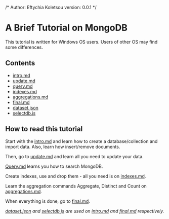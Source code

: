 /* 
	Author: Eftychia Koletsou
	version: 0.0.1
*/

# A Brief Tutorial on MongoDB

This tutorial is written for Windows OS users. Users of other OS may find some differences.


## Contents

- [intro.md](https://github.com/skananitos/mongodb-tutorial/blob/master/intro.md)
- [update.md](https://github.com/skananitos/mongodb-tutorial/blob/master/update.md)
- [query.md](https://github.com/skananitos/mongodb-tutorial/blob/master/query.md)
- [indexes.md](https://github.com/skananitos/mongodb-tutorial/blob/master/indexes.md)
- [aggregations.md](https://github.com/skananitos/mongodb-tutorial/blob/master/aggregations.md)
- [final.md](https://github.com/skananitos/mongodb-tutorial/blob/master/final.md)
- [dataset.json](https://github.com/skananitos/mongodb-tutorial/blob/master/dataset.json)
- [selectdb.js](https://github.com/skananitos/mongodb-tutorial/blob/master/selectdb.js)


## How to read this tutorial

Start with the [intro.md](https://github.com/skananitos/mongodb-tutorial/blob/master/intro.md) and learn how to create a database/collection and import data. Also, learn how insert/remove documents.

Then, go to [update.md](https://github.com/skananitos/mongodb-tutorial/blob/master/update.md) and learn all you need to update your data.

[Query.md](https://github.com/skananitos/mongodb-tutorial/blob/master/query.md) learns you how to search MongoDB.

Create indexes, use and drop them - all you need is on [indexes.md](https://github.com/skananitos/mongodb-tutorial/blob/master/indexes.md).

Learn the aggregation commands Aggregate, Distinct and Count on [aggregations.md](https://github.com/skananitos/mongodb-tutorial/blob/master/aggregations.md).

When everything is done, go to [final.md](https://github.com/skananitos/mongodb-tutorial/blob/master/final.md).

*[dataset.json](https://github.com/skananitos/mongodb-tutorial/blob/master/dataset.json) and [selectdb.js](https://github.com/skananitos/mongodb-tutorial/blob/master/selectdb.js) are used on [intro.md](https://github.com/skananitos/mongodb-tutorial/blob/master/intro.md) and [final.md](https://github.com/skananitos/mongodb-tutorial/blob/master/final.md) respectively.*